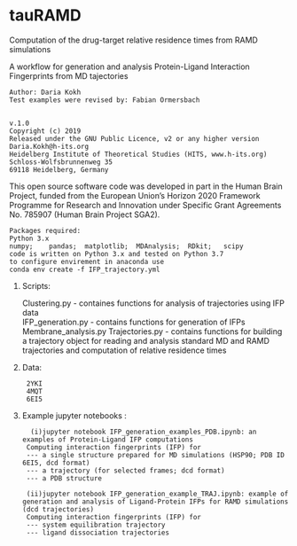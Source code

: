 # tauRAMD
Computation of the drug-target relative residence times from RAMD simulations


A workflow for generation and analysis Protein-Ligand Interaction Fingerprints from MD tajectories


    Author: Daria Kokh
    Test examples were revised by: Fabian Ormersbach 


    v.1.0
    Copyright (c) 2019
    Released under the GNU Public Licence, v2 or any higher version
    Daria.Kokh@h-its.org
    Heidelberg Institute of Theoretical Studies (HITS, www.h-its.org)
    Schloss-Wolfsbrunnenweg 35
    69118 Heidelberg, Germany
    

This open source software code was developed in part in the Human Brain Project, funded from the European Union’s Horizon 2020 Framework Programme for Research and Innovation under Specific Grant Agreements  No. 785907 (Human Brain Project  SGA2).

    Packages required:
    Python 3.x
    numpy;    pandas;  matplotlib;  MDAnalysis;  RDkit;   scipy
    code is written on Python 3.x and tested on Python 3.7
    to configure envirement in anaconda use
    conda env create -f IFP_trajectory.yml



1. Scripts:

    Clustering.py   - containes functions for analysis of trajectories using IFP data   
    IFP_generation.py  - contains functions for generation of IFPs
    Membrane_analysis.py
    Trajectories.py  - contains functions for building a trajectory object for reading and analysis standard MD and RAMD trajectories and computation of relative residence times

2. Data:

        2YKI
        4MQT
        6EI5
        
3. Example jupyter notebooks :

         (i)jupyter notebook IFP_generation_examples_PDB.ipynb: an examples of Protein-Ligand IFP computations
        Computing interaction fingerprints (IFP) for
        --- a single structure prepared for MD simulations (HSP90; PDB ID 6EI5, dcd format)
        --- a trajectory (for selected frames; dcd format)
        --- a PDB structure

        (ii)jupyter notebook IFP_generation_example_TRAJ.ipynb: example of generation and analysis of Ligand-Protein IFPs for RAMD simulations (dcd trajectories)
        Computing interaction fingerprints (IFP) for
        --- system equilibration trajectory
        --- ligand dissociation trajectories
